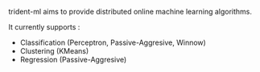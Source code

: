 trident-ml aims to provide distributed online machine learning algorithms.

It currently supports : 
- Classification (Perceptron, Passive-Aggresive, Winnow)
- Clustering (KMeans)
- Regression (Passive-Aggresive)